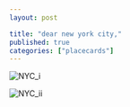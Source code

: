 ```yaml
---
layout: post

title: "dear new york city,"
published: true
categories: ["placecards"]
---
```

![NYC_i]({{site.baseurl}}/images/nyc_i.jpg)



![NYC_ii]({{site.baseurl}}/images/nyc_ii.jpg)

